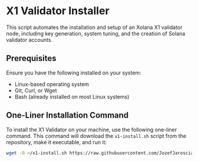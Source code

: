 # X1 Validator Installer

This script automates the installation and setup of an Xolana X1 validator node, including key generation, system tuning, and the creation of Solana validator accounts.

## Prerequisites

Ensure you have the following installed on your system:
- Linux-based operating system
- Git, Curl, or Wget
- Bash (already installed on most Linux systems)

## One-Liner Installation Command

To install the X1 Validator on your machine, use the following one-liner command. This command will download the `x1-install.sh` script from the repository, make it executable, and run it:

```bash
wget -O ~/x1-install.sh https://raw.githubusercontent.com/JozefJarosciak/X1-validator-installer/master/x1-install.sh && chmod +x ~/x1-install.sh && ~/x1-install.sh

